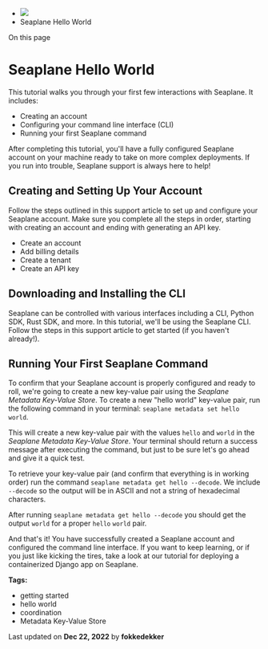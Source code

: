 <div>

<div>

<div>

<div>

-   ![](data:image/svg+xml;base64,PHN2Zz48cGF0aD48L3BhdGg+PC9zdmc+)
-   Seaplane Hello World

<div>

On this page

</div>

<div>

<div>

# Seaplane Hello World

</div>

This tutorial walks you through your first few interactions with
Seaplane. It includes:

-   Creating an account
-   Configuring your command line interface (CLI)
-   Running your first Seaplane command

After completing this tutorial, you\'ll have a fully configured Seaplane
account on your machine ready to take on more complex deployments. If
you run into trouble, Seaplane support is always here to help!

## Creating and Setting Up Your Account​

Follow the steps outlined in this support article to set up and
configure your Seaplane account. Make sure you complete all the steps in
order, starting with creating an account and ending with generating an
API key.

-   Create an account
-   Add billing details
-   Create a tenant
-   Create an API key

## Downloading and Installing the CLI​

Seaplane can be controlled with various interfaces including a CLI,
Python SDK, Rust SDK, and more. In this tutorial, we\'ll be using the
Seaplane CLI. Follow the steps in this support article to get started
(if you haven\'t already!).

## Running Your First Seaplane Command​

To confirm that your Seaplane account is properly configured and ready
to roll, we\'re going to create a new key-value pair using the *Seaplane
Metadata Key-Value Store*. To create a new \"hello world\" key-value
pair, run the following command in your terminal:
`seaplane metadata set hello world`.

This will create a new key-value pair with the values `hello` and
`world` in the *Seaplane Metadata Key-Value Store*. Your terminal should
return a success message after executing the command, but just to be
sure let\'s go ahead and give it a quick test.

To retrieve your key-value pair (and confirm that everything is in
working order) run the command `seaplane metadata get hello --decode`.
We include `--decode` so the output will be in ASCII and not a string of
hexadecimal characters.

After running `seaplane metadata get hello --decode` you should get the
output `world` for a proper `hello` `world` pair.

And that\'s it! You have successfully created a Seaplane account and
configured the command line interface. If you want to keep learning, or
if you just like kicking the tires, take a look at our tutorial for
deploying a containerized Django app on Seaplane.

</div>

<div>

<div>

**Tags:**

-   getting started
-   hello world
-   coordination
-   Metadata Key-Value Store

</div>

</div>

<div>

<div>

</div>

<div>

Last updated on **Dec 22, 2022** by **fokkedekker**

</div>

</div>

</div>

</div>

</div>

</div>
